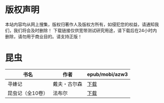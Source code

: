 # 版权声明

本站内容均从网上搜集，版权归著作人及版权方所有，如侵犯您的权益，请通知我们，我们将会及时删除！ 下载链接仅供宽带测试研究用途，请下载后在24小时内删除，请勿用于商业目的。请支持正版！

# 昆虫

| 书名 | 作者 | epub/mobi/azw3 |
| --- | --- | --- |
| 寻蜂记 | 戴夫・古尔森 | [下载](https://url89.ctfile.com/f/31084289-1375491859-9bd801?p=8866) |
| 昆虫记（全10卷） | 法布尔 | [下载](https://url89.ctfile.com/f/31084289-1375510141-5c4c28?p=8866) |
